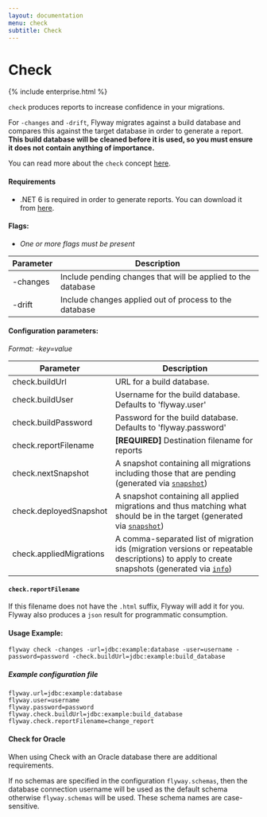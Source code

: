 ```yaml
---
layout: documentation
menu: check
subtitle: Check
---
```


# Check

{% include enterprise.html %}

`check` produces reports to increase confidence in your migrations.

For `-changes` and `-drift`, Flyway migrates against a build database and compares this against the target database in order to generate a report.
**This build database will be cleaned before it is used, so you must ensure it does not contain anything of importance.**

You can read more about the `check` concept [here](/documentation/concepts/check).

#### Requirements
- .NET 6 is required in order to generate reports. You can download it from [here](https://dotnet.microsoft.com/en-us/download/dotnet/6.0).

#### Flags:
- _One or more flags must be present_

| Parameter                     | Description
| ----------------------------- | --------------------------------------------------------------
|    -changes                   |  Include pending changes that will be applied to the database
|    -drift                     |  Include changes applied out of process to the database

#### Configuration parameters:
 _Format: -key=value_

| Parameter                     | Description
| ----------------------------- | -----------------------------------------------------------
|    check.buildUrl             | URL for a build database.
|    check.buildUser            | Username for the build database. Defaults to 'flyway.user'
|    check.buildPassword        | Password for the build database. Defaults to 'flyway.password'
|    check.reportFilename       | **[REQUIRED]** Destination filename for reports
|    check.nextSnapshot         | A snapshot containing all migrations including those that are pending (generated via [`snapshot`](/documentation/command/snapshot))
|    check.deployedSnapshot     | A snapshot containing all applied migrations and thus matching what should be in the target (generated via [`snapshot`](/documentation/command/snapshot))
|    check.appliedMigrations    | A comma-separated list of migration ids (migration versions or repeatable descriptions) to apply to create snapshots (generated via [`info`](/documentation/command/info))

#### `check.reportFilename`

If this filename does not have the `.html` suffix, Flyway will add it for you. Flyway also produces a `json` result for programmatic consumption.

#### Usage Example:
```
flyway check -changes -url=jdbc:example:database -user=username -password=password -check.buildUrl=jdbc:example:build_database
```

##### Example configuration file

```properties
flyway.url=jdbc:example:database
flyway.user=username
flyway.password=password
flyway.check.buildUrl=jdbc:example:build_database
flyway.check.reportFilename=change_report
```

#### Check for Oracle

When using Check with an Oracle database there are additional requirements.

If no schemas are specified in the configuration `flyway.schemas`, then the database connection username will be used as the default schema otherwise `flyway.schemas` will be used.
These schema names are case-sensitive.
